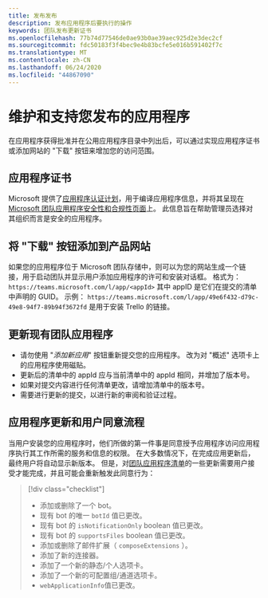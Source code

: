 ```yaml
---
title: 发布发布
description: 发布应用程序后要执行的操作
keywords: 团队发布更新证书
ms.openlocfilehash: 77b74d77546de0ae93b0ae39aec925d2e3dec2cf
ms.sourcegitcommit: fdc50183f3f4bec9e4b83bcfe5e016b591402f7c
ms.translationtype: MT
ms.contentlocale: zh-CN
ms.lasthandoff: 06/24/2020
ms.locfileid: "44867090"
---
```

# <a name="maintain-and-support-your-published-app"></a>维护和支持您发布的应用程序 

在应用程序获得批准并在公用应用程序目录中列出后，可以通过实现应用程序证书或添加网站的 "下载" 按钮来增加您的访问范围。

## <a name="application-certificate"></a>应用程序证书

Microsoft 提供了[应用程序认证计划](./application-certification.md)，用于编译应用程序信息，并将其呈现在[Microsoft 团队应用程序安全性和合规性页面](https://aka.ms/AppCertification)上。 此信息旨在帮助管理员选择对其组织而言是安全的应用程序。

## <a name="add-a-download-button-to-your-product-site"></a>将 "下载" 按钮添加到产品网站

如果您的应用程序位于 Microsoft 团队存储中，则可以为您的网站生成一个链接，用于启动团队并显示用户添加应用程序的许可和安装对话框。
格式为： `https://teams.microsoft.com/l/app/<appId>` 其中 appID 是它们在提交的清单中声明的 GUID。
示例： `https://teams.microsoft.com/l/app/49e6f432-d79c-49e8-94f7-89b94f3672fd` 是用于安装 Trello 的链接。

## <a name="updating-your-existing-teams-app"></a>更新现有团队应用程序

* 请勿使用 "*添加新应用*" 按钮重新提交您的应用程序。 改为对 "概述" 选项卡上的应用程序使用磁贴。
* 更新后的清单中的 appId 应与当前清单中的 appId 相同，并增加了版本号。
* 如果对提交内容进行任何清单更改，请增加清单中的版本号。
* 需要进行更新的提交，以进行新的审阅和验证过程。

## <a name="app-updates-and-the-user-consent-flow"></a>应用程序更新和用户同意流程

当用户安装您的应用程序时，他们所做的第一件事是同意授予应用程序访问应用程序执行其工作所需的服务和信息的权限。 在大多数情况下，在完成应用更新后，最终用户将自动显示新版本。 但是，对[团队应用程序清单](../../../../resources/schema/manifest-schema.md)的一些更新需要用户接受才能完成，并且可能会重新触发此同意行为：

 >[!div class="checklist"]
>
> * 添加或删除了一个 bot。
> * 现有 bot 的唯一 `botId` 值已更改。
> * 现有 bot 的 `isNotificationOnly` boolean 值已更改。
> * 现有 bot 的 `supportsFiles` boolean 值已更改。
> * 添加或删除了邮件扩展（ `composeExtensions` ）。
> * 添加了新的连接器。
> * 添加了一个新的静态/个人选项卡。
> * 添加了一个新的可配置组/通道选项卡。
> * `webApplicationInfo`值已更改。
>
